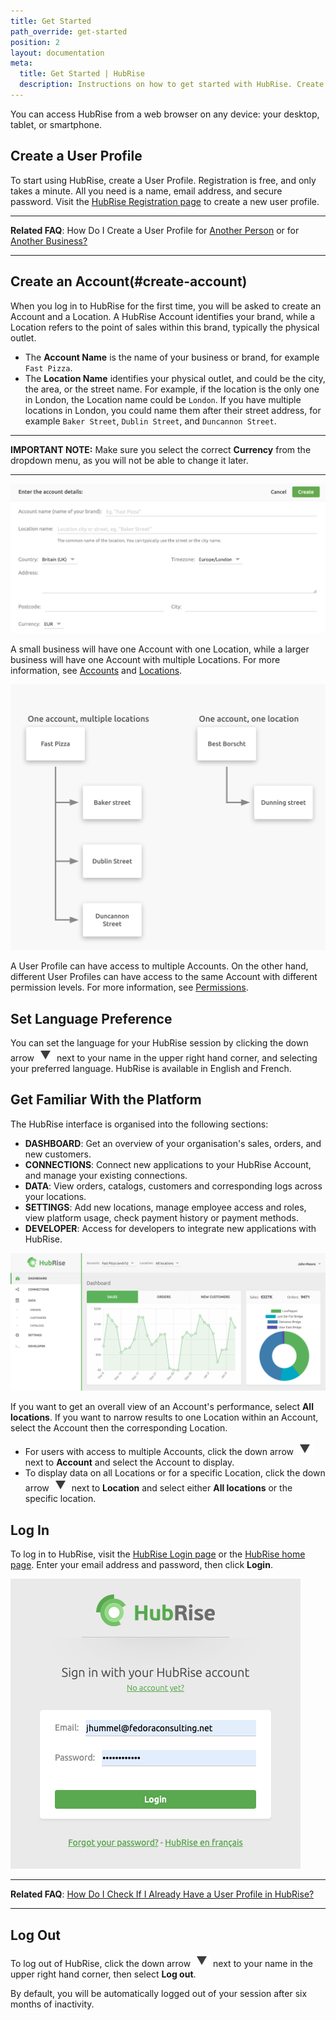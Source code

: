 ```yaml
---
title: Get Started
path_override: get-started
position: 2
layout: documentation
meta:
  title: Get Started | HubRise
  description: Instructions on how to get started with HubRise. Create a user profile and an account on HubRise. Set your preferences and get familiar with the platform.
---
```


You can access HubRise from a web browser on any device: your desktop, tablet, or smartphone.

## Create a User Profile

To start using HubRise, create a User Profile. Registration is free, and only takes a minute. All you need is a name, email address, and secure password. Visit the [HubRise Registration page](https://manager.hubrise.com/signup) to create a new user profile.

---

**Related FAQ**: How Do I Create a User Profile for [Another Person](/docs/faqs/create-a-user-profile-for-another-person/) or for [Another Business?](/docs/faqs/create-an-account-for-another-business/)

---

## Create an Account(#create-account)

When you log in to HubRise for the first time, you will be asked to create an Account and a Location.
A HubRise Account identifies your brand, while a Location refers to the point of sales within this brand, typically the physical outlet.

- The **Account Name** is the name of your business or brand, for example `Fast Pizza`.
- The **Location Name** identifies your physical outlet, and could be the city, the area, or the street name. For example, if the location is the only one in London, the Location name could be `London`. If you have multiple locations in London, you could name them after their street address, for example `Baker Street`, `Dublin Street`, and `Duncannon Street`.

---

**IMPORTANT NOTE:** Make sure you select the correct **Currency** from the dropdown menu, as you will not be able to change it later.

---

![Create an account on HubRise](./images/064-2x-create-account.png)

A small business will have one Account with one Location, while a larger business will have one Account with multiple Locations. For more information, see [Accounts](/docs/account/) and [Locations](/docs/locations/).

![Accounts and Locations example](./images/046-2x-accounts-locations.png)

A User Profile can have access to multiple Accounts. On the other hand, different User Profiles can have access to the same Account with different permission levels. For more information, see [Permissions](/docs/permissions/).

## Set Language Preference

You can set the language for your HubRise session by clicking the down arrow <InlineImage width="28" height="21">![Down arrow icon](../images/063-arrow.jpg)</InlineImage> next to your name in the upper right hand corner, and selecting your preferred language. HubRise is available in English and French.

## Get Familiar With the Platform

The HubRise interface is organised into the following sections:

- **DASHBOARD**: Get an overview of your organisation's sales, orders, and new customers.
- **CONNECTIONS**: Connect new applications to your HubRise Account, and manage your existing connections.
- **DATA**: View orders, catalogs, customers and corresponding logs across your locations.
- **SETTINGS**: Add new locations, manage employee access and roles, view platform usage, check payment history or payment methods.
- **DEVELOPER**: Access for developers to integrate new applications with HubRise.

![HubRise dashboard](./images/078-hubrise-dashboard.png)

If you want to get an overall view of an Account's performance, select **All locations**. If you want to narrow results to one Location within an Account, select the Account then the corresponding Location.

- For users with access to multiple Accounts, click the down arrow <InlineImage width="28" height="21">![Down arrow icon](../images/063-arrow.jpg)</InlineImage> next to **Account** and select the Account to display.
- To display data on all Locations or for a specific Location, click the down arrow <InlineImage width="28" height="21">![Down arrow icon](../images/063-arrow.jpg)</InlineImage> next to **Location** and select either **All locations** or the specific location.

## Log In

To log in to HubRise, visit the [HubRise Login page](https://manager.hubrise.com/login) or the [HubRise home page](https://www.hubrise.com). Enter your email address and password, then click **Login**.

![HubRise Login Screen](./images/001-hubrise-login.png)

---

**Related FAQ**: [How Do I Check If I Already Have a User Profile in HubRise?](/docs/faqs/check-if-i-already-have-a-user-profile-in-hubrise/)

---

## Log Out

To log out of HubRise, click the down arrow <InlineImage width="28" height="21">![Down arrow icon](../images/063-arrow.jpg)</InlineImage> next to your name in the upper right hand corner, then select **Log out**.

By default, you will be automatically logged out of your session after six months of inactivity.
